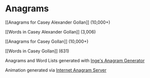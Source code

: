 # Anagrams

[[Anagrams for Casey Alexander Gollan]] (10,000+)

[[Words in Casey Alexander Gollan]] (3,006)

[[Anagrams for Casey Gollan]] (10,000+)

[[Words in Casey Gollan]] (631)

Anagrams and Word Lists generated with [Inge's Anagram Generator]() 

Animation generated via [Internet Anagram Server]() 
